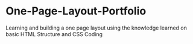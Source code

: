 # One-Page-Layout-Portfolio
Learning and building a one page layout using the knowledge learned on basic HTML Structure and CSS Coding
